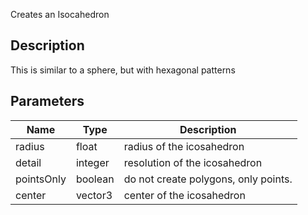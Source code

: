 Creates an Isocahedron


## Description

This is similar to a sphere, but with hexagonal patterns

## Parameters

<table>
<thead>
	<tr>
		<th>Name</th>
		<th>Type</th>
		<th>Description</th>
	</tr>
</thead>
<tr>
	<td>radius</td>
	<td><div class='bg-yellow-800 px-2 py-px text-white rounded-sm'>float</div></td>
	<td>radius of the icosahedron</td>
</tr>
<tr>
	<td>detail</td>
	<td><div class='bg-orange-800 px-2 py-px text-white rounded-sm'>integer</div></td>
	<td>resolution of the icosahedron</td>
</tr>
<tr>
	<td>pointsOnly</td>
	<td><div class='bg-emerald-800 px-2 py-px text-white rounded-sm'>boolean</div></td>
	<td>do not create polygons, only points.</td>
</tr>
<tr>
	<td>center</td>
	<td><div class='bg-blue-800 px-2 py-px text-white rounded-sm'>vector3</div></td>
	<td>center of the icosahedron</td>
</tr>
</table>